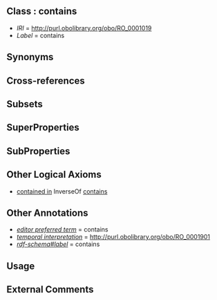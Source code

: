 
## Class : contains

 * *IRI* = http://purl.obolibrary.org/obo/RO_0001019
 * *Label* = contains

## Synonyms


## Cross-references


## Subsets


## SuperProperties


## SubProperties


## Other Logical Axioms

 * [contained in](../../RO/18/RO_0001018.md) InverseOf [contains](../../RO/19/RO_0001019.md)

## Other Annotations

 * *[editor preferred term](../../IAO/11/IAO_0000111.md)* = contains
 * *[temporal interpretation](../../RO/00/RO_0001900.md)* = http://purl.obolibrary.org/obo/RO_0001901
 * *[rdf-schema#label](../../el/rdf-schema#label.md)* = contains

## Usage


## External Comments

